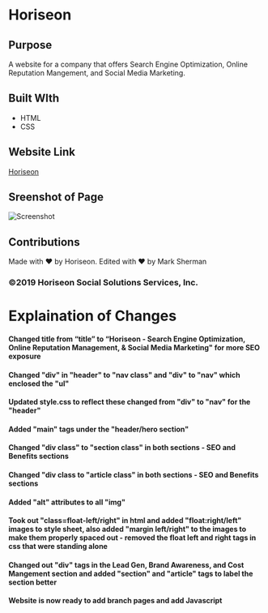 # Horiseon

## Purpose
A website for a company that offers Search Engine Optimization, Online Reputation Mangement, and Social Media Marketing.

## Built WIth
* HTML
* CSS

## Website Link
[Horiseon](https://marksherm04.github.io/horiseon/ "Horiseon Home")

## Sreenshot of Page

![Screenshot](screenshots/screenshot.png "Website screenshot")

## Contributions
Made with ❤ by Horiseon. Edited with ❤️ by Mark Sherman

### ©️2019 Horiseon Social Solutions Services, Inc.

# Explaination of Changes

#### Changed title from “title” to “Horiseon - Search Engine Optimization, Online Reputation Management, & Social Media Marketing" for more SEO exposure

#### Changed "div" in "header" to "nav class" and "div" to "nav" which enclosed the "ul"

#### Updated style.css to reflect these changed from "div" to "nav" for the "header"

#### Added "main" tags under the "header/hero section"

#### Changed "div class" to "section class" in both sections - SEO and Benefits sections

#### Changed "div class to "article class" in both sections - SEO and Benefits sections

#### Added "alt" attributes to all "img"

#### Took out "class=float-left/right" in html and added "float:right/left" images to style sheet, also added "margin left/right" to the images to make them properly spaced out  - removed the float left and right tags in css that were standing alone

#### Changed out "div" tags in the Lead Gen, Brand Awareness, and Cost Mangement section and added "section" and "article" tags to label the section better

#### Website is now ready to add branch pages and add Javascript
